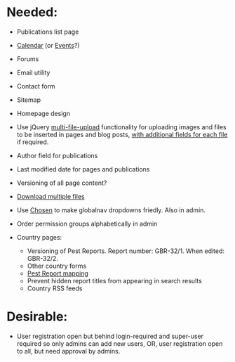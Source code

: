 # Needed:

- Publications list page

- [Calendar](https://github.com/shurik/mezzanine.calendar) (or [Events](https://github.com/stbarnabas/mezzanine-events)?)
- Forums
- Email utility
- Contact form
- Sitemap

- Homepage design
- Use jQuery [multi-file-upload](https://github.com/sigurdga/django-jquery-file-upload) functionality for uploading images and files to be inserted in pages and blog posts, [with additional fields for each file](https://github.com/blueimp/jQuery-File-Upload/wiki/How-to-submit-additional-form-data) if required.

- Author field for publications
- Last modified date for pages and publications
- Versioning of all page content?
- [Download multiple files](http://stackoverflow.com/a/12951557/412329)
- Use [Chosen](http://harvesthq.github.io/chosen/) to make globalnav dropdowns friedly. Also in admin.
- Order permission groups alphabetically in admin
- Country pages:
    - Versioning of Pest Reports. Report number: GBR-32/1. When edited: GBR-32/2.
    - Other country forms
    - [Pest Report mapping](http://leafletjs.com/examples/choropleth.html)
    - Prevent hidden report titles from appearing in search results
    - Country RSS feeds

# Desirable:

- User registration open but behind login-required and super-user required so only admins can add new users, OR, user registration open to all, but need approval by admins.

